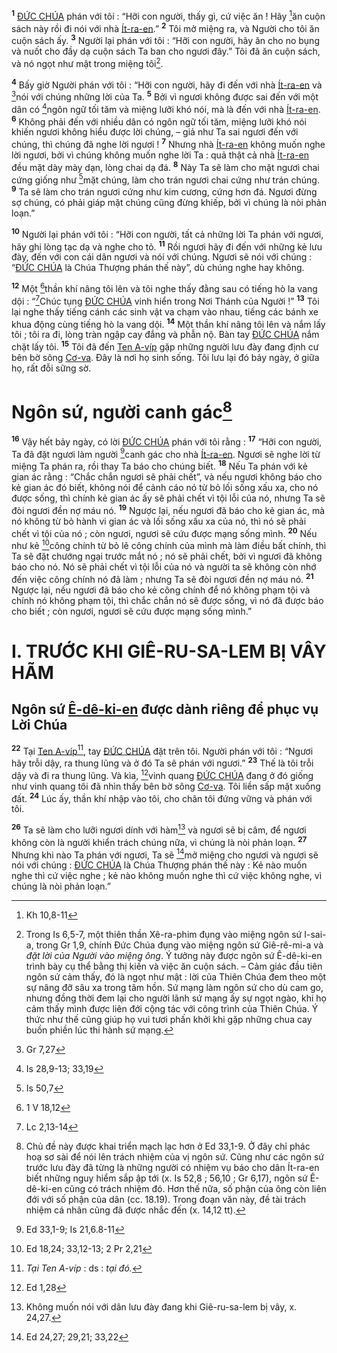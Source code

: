 <sup><b>1</b></sup> [ĐỨC CHÚA]() phán với tôi : “Hỡi con người, thấy gì, cứ việc ăn ! Hãy [^1@-93dc30b4-f1d2-4d78-bd39-663e3732fc92]ăn cuộn sách này rồi đi nói với nhà [Ít-ra-en]().” <sup><b>2</b></sup> Tôi mở miệng ra, và Người cho tôi ăn cuộn sách ấy. <sup><b>3</b></sup> Người lại phán với tôi : “Hỡi con người, hãy ăn cho no bụng và nuốt cho đầy dạ cuộn sách Ta ban cho ngươi đây.” Tôi đã ăn cuộn sách, và nó ngọt như mật trong miệng tôi[^1-93dc30b4-f1d2-4d78-bd39-663e3732fc92].

<sup><b>4</b></sup> Bấy giờ Người phán với tôi : “Hỡi con người, hãy đi đến với nhà [Ít-ra-en]() và [^2@-93dc30b4-f1d2-4d78-bd39-663e3732fc92]nói với chúng những lời của Ta. <sup><b>5</b></sup> Bởi vì ngươi không được sai đến với một dân có [^3@-93dc30b4-f1d2-4d78-bd39-663e3732fc92]ngôn ngữ tối tăm và miệng lưỡi khó nói, mà là đến với nhà [Ít-ra-en](). <sup><b>6</b></sup> Không phải đến với nhiều dân có ngôn ngữ tối tăm, miệng lưỡi khó nói khiến ngươi không hiểu được lời chúng, – giả như Ta sai ngươi đến với chúng, thì chúng đã nghe lời ngươi ! <sup><b>7</b></sup> Nhưng nhà [Ít-ra-en]() không muốn nghe lời ngươi, bởi vì chúng không muốn nghe lời Ta : quả thật cả nhà [Ít-ra-en]() đều mặt dày mày dạn, lòng chai dạ đá. <sup><b>8</b></sup> Này Ta sẽ làm cho mặt ngươi chai cứng giống như [^4@-93dc30b4-f1d2-4d78-bd39-663e3732fc92]mặt chúng, làm cho trán ngươi chai cứng như trán chúng. <sup><b>9</b></sup> Ta sẽ làm cho trán ngươi cứng như kim cương, cứng hơn đá. Ngươi đừng sợ chúng, có phải giáp mặt chúng cũng đừng khiếp, bởi vì chúng là nòi phản loạn.”

<sup><b>10</b></sup> Người lại phán với tôi : “Hỡi con người, tất cả những lời Ta phán với ngươi, hãy ghi lòng tạc dạ và nghe cho tỏ. <sup><b>11</b></sup> Rồi ngươi hãy đi đến với những kẻ lưu đày, đến với con cái dân ngươi và nói với chúng. Ngươi sẽ nói với chúng : “[ĐỨC CHÚA]() là Chúa Thượng phán thế này”, dù chúng nghe hay không.

<sup><b>12</b></sup> Một [^5@-93dc30b4-f1d2-4d78-bd39-663e3732fc92]thần khí nâng tôi lên và tôi nghe thấy đằng sau có tiếng hò la vang dội : “[^6@-93dc30b4-f1d2-4d78-bd39-663e3732fc92]Chúc tụng [ĐỨC CHÚA]() vinh hiển trong Nơi Thánh của Người !” <sup><b>13</b></sup> Tôi lại nghe thấy tiếng cánh các sinh vật va chạm vào nhau, tiếng các bánh xe khua động cùng tiếng hò la vang dội. <sup><b>14</b></sup> Một thần khí nâng tôi lên và nắm lấy tôi ; tôi ra đi, lòng tràn ngập cay đắng và phẫn nộ. Bàn tay [ĐỨC CHÚA]() nắm chặt lấy tôi. <sup><b>15</b></sup> Tôi đã đến [Ten A-víp]() gặp những người lưu đày đang định cư bên bờ sông [Cơ-va](). Đây là nơi họ sinh sống. Tôi lưu lại đó bảy ngày, ở giữa họ, rất đỗi sững sờ.


# Ngôn sứ, người canh gác[^2-93dc30b4-f1d2-4d78-bd39-663e3732fc92]
<sup><b>16</b></sup> Vậy hết bảy ngày, có lời [ĐỨC CHÚA]() phán với tôi rằng : <sup><b>17</b></sup> “Hỡi con người, Ta đã đặt ngươi làm người [^7@-93dc30b4-f1d2-4d78-bd39-663e3732fc92]canh gác cho nhà [Ít-ra-en](). Ngươi sẽ nghe lời từ miệng Ta phán ra, rồi thay Ta báo cho chúng biết. <sup><b>18</b></sup> Nếu Ta phán với kẻ gian ác rằng : “Chắc chắn ngươi sẽ phải chết”, và nếu ngươi không báo cho kẻ gian ác đó biết, không nói để cảnh cáo nó từ bỏ lối sống xấu xa, cho nó được sống, thì chính kẻ gian ác ấy sẽ phải chết vì tội lỗi của nó, nhưng Ta sẽ đòi ngươi đền nợ máu nó. <sup><b>19</b></sup> Ngược lại, nếu ngươi đã báo cho kẻ gian ác, mà nó không từ bỏ hành vi gian ác và lối sống xấu xa của nó, thì nó sẽ phải chết vì tội của nó ; còn ngươi, ngươi sẽ cứu được mạng sống mình. <sup><b>20</b></sup> Nếu như kẻ [^8@-93dc30b4-f1d2-4d78-bd39-663e3732fc92]công chính từ bỏ lẽ công chính của mình mà làm điều bất chính, thì Ta sẽ đặt chướng ngại trước mắt nó ; nó sẽ phải chết, bởi vì ngươi đã không báo cho nó. Nó sẽ phải chết vì tội lỗi của nó và người ta sẽ không còn nhớ đến việc công chính nó đã làm ; nhưng Ta sẽ đòi ngươi đền nợ máu nó. <sup><b>21</b></sup> Ngược lại, nếu ngươi đã báo cho kẻ công chính để nó không phạm tội và chính nó không phạm tội, thì chắc chắn nó sẽ được sống, vì nó đã được báo cho biết ; còn ngươi, ngươi sẽ cứu được mạng sống mình.”


# I. TRƯỚC KHI GIÊ-RU-SA-LEM BỊ VÂY HÃM

## Ngôn sứ [Ê-dê-ki-en]() được dành riêng để phục vụ Lời Chúa
<sup><b>22</b></sup> Tại [Ten A-víp]()[^3-93dc30b4-f1d2-4d78-bd39-663e3732fc92], tay [ĐỨC CHÚA]() đặt trên tôi. Người phán với tôi : “Ngươi hãy trỗi dậy, ra thung lũng và ở đó Ta sẽ phán với ngươi.” <sup><b>23</b></sup> Thế là tôi trỗi dậy và đi ra thung lũng. Và kìa, [^9@-93dc30b4-f1d2-4d78-bd39-663e3732fc92]vinh quang [ĐỨC CHÚA]() đang ở đó giống như vinh quang tôi đã nhìn thấy bên bờ sông [Cơ-va](). Tôi liền sấp mặt xuống đất. <sup><b>24</b></sup> Lúc ấy, thần khí nhập vào tôi, cho chân tôi đứng vững và phán với tôi.

<sup><b>26</b></sup> Ta sẽ làm cho lưỡi ngươi dính với hàm[^5-93dc30b4-f1d2-4d78-bd39-663e3732fc92] và ngươi sẽ bị câm, để ngươi không còn là người khiển trách chúng nữa, vì chúng là nòi phản loạn. <sup><b>27</b></sup> Nhưng khi nào Ta phán với ngươi, Ta sẽ [^10@-93dc30b4-f1d2-4d78-bd39-663e3732fc92]mở miệng cho ngươi và ngươi sẽ nói với chúng : [ĐỨC CHÚA]() là Chúa Thượng phán thế này : Kẻ nào muốn nghe thì cứ việc nghe ; kẻ nào không muốn nghe thì cứ việc không nghe, vì chúng là nòi phản loạn.”

[^1-93dc30b4-f1d2-4d78-bd39-663e3732fc92]: Trong Is 6,5-7, một thiên thần Xê-ra-phim đụng vào miệng ngôn sứ I-sai-a, trong Gr 1,9, chính Đức Chúa đụng vào miệng ngôn sứ Giê-rê-mi-a và *đặt lời của Người vào miệng ông*. Ý tưởng này được ngôn sứ Ê-dê-ki-en trình bày cụ thể bằng thị kiến và việc ăn cuộn sách. – Cảm giác đầu tiên ngôn sứ cảm thấy, đó là ngọt như mật : lời của Thiên Chúa đem theo một sự nâng đỡ sâu xa trong tâm hồn. Sứ mạng làm ngôn sứ cho dù cam go, nhưng đồng thời đem lại cho người lãnh sứ mạng ấy sự ngọt ngào, khi họ cảm thấy mình được liên đới cộng tác với công trình của Thiên Chúa. Ý thức như thế cũng giúp họ vui tươi phấn khởi khi gặp những chua cay buồn phiền lúc thi hành sứ mạng.
[^2-93dc30b4-f1d2-4d78-bd39-663e3732fc92]: Chủ đề này được khai triển mạch lạc hơn ở Ed 33,1-9. Ở đây chỉ phác hoạ sơ sài để nói lên trách nhiệm của vị ngôn sứ. Cũng như các ngôn sứ trước lưu đày đã từng là những người có nhiệm vụ báo cho dân Ít-ra-en biết những nguy hiểm sắp ập tới (x. Is 52,8 ; 56,10 ; Gr 6,17), ngôn sứ Ê-dê-ki-en cũng có trách nhiệm đó. Hơn thế nữa, số phận của ông còn liên đới với số phận của dân (cc. 18.19). Trong đoạn văn này, đề tài trách nhiệm cá nhân cũng đã được nhắc đến (x. 14,12 tt).
[^3-93dc30b4-f1d2-4d78-bd39-663e3732fc92]: *Tại Ten A-víp* : ds : *tại đó.*
[^5-93dc30b4-f1d2-4d78-bd39-663e3732fc92]: Không muốn nói với dân lưu đày đang khi Giê-ru-sa-lem bị vây, x. 24,27.
[^1@-93dc30b4-f1d2-4d78-bd39-663e3732fc92]: Kh 10,8-11
[^2@-93dc30b4-f1d2-4d78-bd39-663e3732fc92]: Gr 7,27
[^3@-93dc30b4-f1d2-4d78-bd39-663e3732fc92]: Is 28,9-13; 33,19
[^4@-93dc30b4-f1d2-4d78-bd39-663e3732fc92]: Is 50,7
[^5@-93dc30b4-f1d2-4d78-bd39-663e3732fc92]: 1 V 18,12
[^6@-93dc30b4-f1d2-4d78-bd39-663e3732fc92]: Lc 2,13-14
[^7@-93dc30b4-f1d2-4d78-bd39-663e3732fc92]: Ed 33,1-9; Is 21,6.8-11
[^8@-93dc30b4-f1d2-4d78-bd39-663e3732fc92]: Ed 18,24; 33,12-13; 2 Pr 2,21
[^9@-93dc30b4-f1d2-4d78-bd39-663e3732fc92]: Ed 1,28
[^10@-93dc30b4-f1d2-4d78-bd39-663e3732fc92]: Ed 24,27; 29,21; 33,22